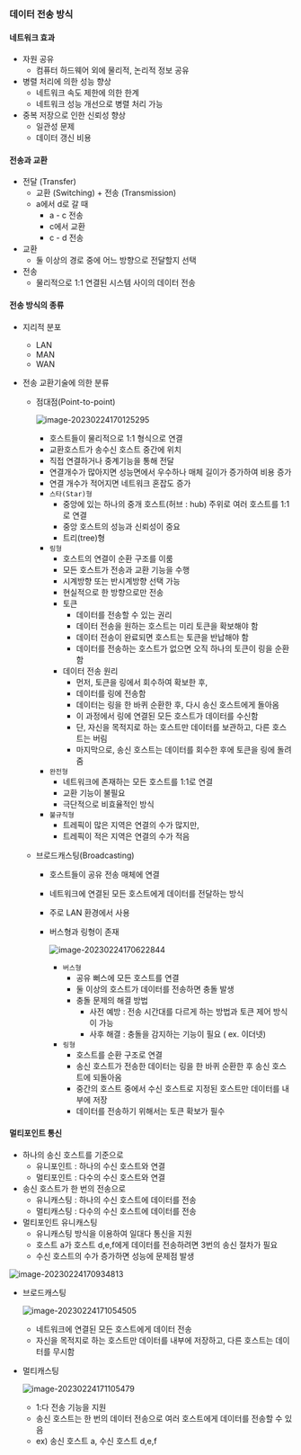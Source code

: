 ### 데이터 전송 방식

#### 네트워크 효과

- 자원 공유
  - 컴퓨터 하드웨어 외에 물리적, 논리적 정보 공유
- 병렬 처리에 의한 성능 향상
  - 네트워크 속도 제한에 의한 한계
  - 네트워크 성능 개선으로 병렬 처리 가능
- 중복 저장으로 인한 신뢰성 향상
  - 일관성 문제
  - 데이터 갱신 비용



#### 전송과 교환

- 전달 (Transfer)
  -  교환 (Switching) + 전송 (Transmission)
  - a에서 d로 갈 때
    - a - c 전송
    - c에서 교환
    - c - d 전송
- 교환
  - 둘 이상의 경로 중에 어느 방향으로 전달할지 선택
- 전송
  - 물리적으로 1:1 연결된 시스템 사이의 데이터 전송



#### 전송 방식의 종류

- 지리적 분포

  - LAN
  - MAN
  - WAN

- 전송 교환기술에 의한 분류

  - 점대점(Point-to-point)

    ![image-20230224170125295](../../../../../../AppData/Roaming/Typora/typora-user-images/image-20230224170125295.png)

    - 호스트들이 물리적으로 1:1 형식으로 연결
    - 교환호스트가 송수신 호스트 중간에 위치
    - 직접 연결하거나 중계기능을 통해 전달
    - 연결개수가 많아지면 성능면에서 우수하나 매체 길이가 증가하여 비용 증가
    - 연결 개수가 적어지면 네트워크 혼잡도 증가
    - `스타(Star)형`
      - 중앙에 있는 하나의 중개 호스트(허브 : hub) 주위로 여러 호스트를 1:1로 연결
      - 중앙 호스트의 성능과 신뢰성이 중요
      - 트리(tree)형
    - `링형`
      - 호스트의 연결이 순환 구조를 이룸
      - 모든 호스트가 전송과 교환 기능을 수행
      - 시계방향 또는 반시계방향 선택 가능
      - 현실적으로 한 방향으로만 전송
      - 토큰
        - 데이터를 전송할 수 있는 권리
        - 데이터 전송을 원하는 호스트는 미리 토큰을 확보해야 함
        - 데이터 전송이 완료되면 호스트는 토큰을 반납해야 함
        - 데이터를 전송하는 호스트가 없으면 오직 하나의 토큰이 링을 순환함
      - 데이터 전송 원리
        - 먼저, 토큰을 링에서 회수하여 확보한 후,
        - 데이터를 링에 전송함
        - 데이터는 링을 한 바퀴 순환한 후, 다시 송신 호스트에게 돌아옴
        - 이 과정에서 링에 연결된 모든 호스트가 데이터를 수신함
        - 단, 자신을 목적지로 하는 호스트만 데이터를 보관하고, 다른 호스트는 버림
        - 마지막으로, 송신 호스트는 데이터를 회수한 후에 토큰을 링에 돌려줌
    - `완전형`
      - 네트워크에 존재하는 모든 호스트를 1:1로 연결
      - 교환 기능이 불필요
      - 극단적으로 비효율적인 방식
    - `불규칙형`
      - 트레픽이 많은 지역은 연결의 수가 많지만,
      - 트레픽이 적은 지역은 연결의 수가 적음

  - 브로드캐스팅(Broadcasting)

    - 호스트들이 공유 전송 매체에 연결

    - 네트워크에 연결된 모든 호스트에게 데이터를 전달하는 방식

    - 주로 LAN 환경에서 사용

    - 버스형과 링형이 존재

      ![image-20230224170622844](../../../../../../AppData/Roaming/Typora/typora-user-images/image-20230224170622844.png)

      - `버스형`
        - 공유 뻐스에 모든 호스트를 연결
        - 둘 이상의 호스트가 데이터를 전송하면 충돌 발생
        - 충돌 문제의 해결 방법
          - 사전 예방 : 전송 시간대를 다르게 하는 방법과 토큰 제어 방식이 가능
          - 사후 해결 : 충돌을 감지하는 기능이 필요 ( ex. 이더넷)
      - `링형`
        - 호스트를 순환 구조로 연결
        - 송신 호스트가 전송한 데이터는 링을 한 바퀴 순환한 후 송신 호스트에 되돌아옴
        - 중간의 호스트 중에서 수신 호스트로 지정된 호스트만 데이터를 내부에 저장
        - 데이터를 전송하기 위해서는 토큰 확보가 필수

      

#### 멀티포인트 통신

- 하나의 송신 호스트를 기준으로
  - 유니포인트 : 하나의 수신 호스트와 연결
  - 멀티포인트 : 다수의 수신 호스트와 연결
- 송신 호스트가 한 번의 전송으로
  - 유니캐스팅 : 하나의 수신 호스트에 데이터를 전송
  - 멀티캐스팅 : 다수의 수신 호스트에 데이터를 전송
- 멀티포인트 유니캐스팅
  - 유니캐스팅 방식을 이용하여 일대다 통신을 지원
  - 호스트 a가 호스트 d,e,f에게 데이터를 전송하려면 3번의 송신 절차가 필요
  - 수신 호스트의 수가 증가하면 성능에 문제점 발생

![image-20230224170934813](../../../../../../AppData/Roaming/Typora/typora-user-images/image-20230224170934813.png)

- 브로드캐스팅

  ![image-20230224171054505](../../../../../../AppData/Roaming/Typora/typora-user-images/image-20230224171054505.png)

  - 네트워크에 연결된 모든 호스트에게 데이터 전송
  - 자신을 목적지로 하는 호스트만 데이터를 내부에 저장하고, 다른 호스트는 데이터를 무시함

- 멀티캐스팅

  ![image-20230224171105479](../../../../../../AppData/Roaming/Typora/typora-user-images/image-20230224171105479.png)

  - 1:다 전송 기능을 지원
  - 송신 호스트는 한 번의 데이터 전송으로 여러 호스트에게 데이터를 전송할 수 있음
  - ex) 송신 호스트 a, 수신 호스트 d,e,f